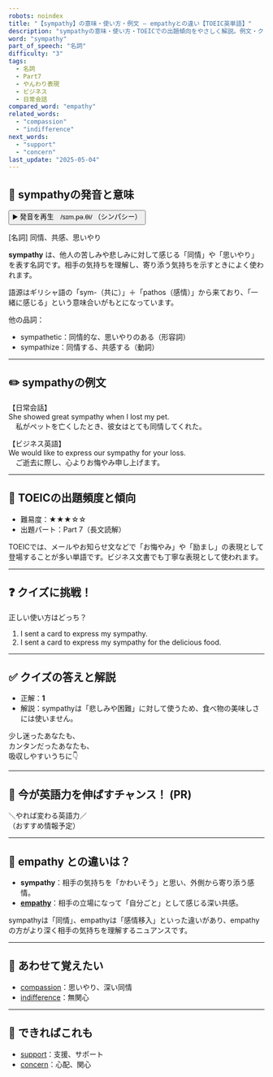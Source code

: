```yaml
---
robots: noindex
title: "【sympathy】の意味・使い方・例文 ― empathyとの違い【TOEIC英単語】"
description: "sympathyの意味・使い方・TOEICでの出題傾向をやさしく解説。例文・クイズ付きでempathyとの違いもわかりやすく学べます。"
word: "sympathy"
part_of_speech: "名詞"
difficulty: "3"
tags:
  - 名詞
  - Part7
  - やんわり表現
  - ビジネス
  - 日常会話
compared_word: "empathy"
related_words:
  - "compassion"
  - "indifference"
next_words:
  - "support"
  - "concern"
last_update: "2025-05-04"
---
```


## 🔰 sympathyの発音と意味

<button class="play-audio" onclick="playTTS('sympathy')">
  <span class="play-audio-main">
    ▶️ 発音を再生　/sɪm.pə.θi/
  </span>
  <span class="play-audio-sub">
    （シンパシー）
  </span>
</button>

[名詞] 同情、共感、思いやり

**sympathy** は、他人の苦しみや悲しみに対して感じる「同情」や「思いやり」を表す名詞です。相手の気持ちを理解し、寄り添う気持ちを示すときによく使われます。

語源はギリシャ語の「sym-（共に）」＋「pathos（感情）」から来ており、「一緒に感じる」という意味合いがもとになっています。

他の品詞：  
- sympathetic：同情的な、思いやりのある（形容詞）
- sympathize：同情する、共感する（動詞）

---

## ✏️ sympathyの例文

【日常会話】  
She showed great sympathy when I lost my pet.  
　私がペットを亡くしたとき、彼女はとても同情してくれた。

【ビジネス英語】  
We would like to express our sympathy for your loss.  
　ご逝去に際し、心よりお悔やみ申し上げます。

---

## 🎯 TOEICの出題頻度と傾向

- 難易度：★★★☆☆
- 出題パート：Part 7（長文読解）

TOEICでは、メールやお知らせ文などで「お悔やみ」や「励まし」の表現として登場することが多い単語です。ビジネス文書でも丁寧な表現として使われます。

---

## ❓ クイズに挑戦！

正しい使い方はどっち？

1. I sent a card to express my sympathy.  
2. I sent a card to express my sympathy for the delicious food.

---

## ✅ クイズの答えと解説

- 正解：**1**
- 解説：sympathyは「悲しみや困難」に対して使うため、食べ物の美味しさには使いません。

少し迷ったあなたも、  
カンタンだったあなたも、  
吸収しやすいうちに👇️

---

## 🚀 今が英語力を伸ばすチャンス！ (PR)

<div class="info-center">
＼やれば変わる英語力／<br>  
（おすすめ情報予定）
</div>

---

## 🤔  empathy との違いは？

- **sympathy**：相手の気持ちを「かわいそう」と思い、外側から寄り添う感情。
- **[empathy](/word/empathy/)**：相手の立場になって「自分ごと」として感じる深い共感。

sympathyは「同情」、empathyは「感情移入」といった違いがあり、empathyの方がより深く相手の気持ちを理解するニュアンスです。

---

## 🧩 あわせて覚えたい

- [compassion](/word/compassion/)：思いやり、深い同情
- [indifference](/word/indifference/)：無関心

---

## 📖 できればこれも

- [support](/word/support/)：支援、サポート
- [concern](/word/concern/)：心配、関心

<!-- cvid: aid41_bid28 -->
